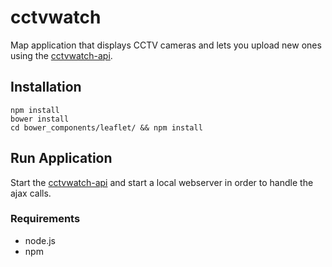 # cctvwatch

Map application that displays CCTV cameras and lets you upload new ones using the [cctvwatch-api](https://github.com/moklick/cctvwatch-api). 

## Installation 
``` 
npm install
bower install
cd bower_components/leaflet/ && npm install
```

## Run Application
Start the [cctvwatch-api](https://github.com/moklick/cctvwatch-api) and start a local webserver in order to handle the ajax calls.

### Requirements
*	node.js
*	npm

